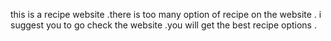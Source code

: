 this is a recipe website .there is too many option of recipe on the website .
i suggest you to go check the website .you will get the best recipe options .
